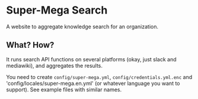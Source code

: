 # Super-Mega Search

A website to aggregate knowledge search for an organization.

## What? How?

It runs search API functions on several platforms (okay, just slack and mediawiki), and aggregates the results.

You need to create `config/super-mega.yml`, `config/credentials.yml.enc` and 'config/locales/super-mega.en.yml' (or whatever language you want to support). See example files with similar names.
